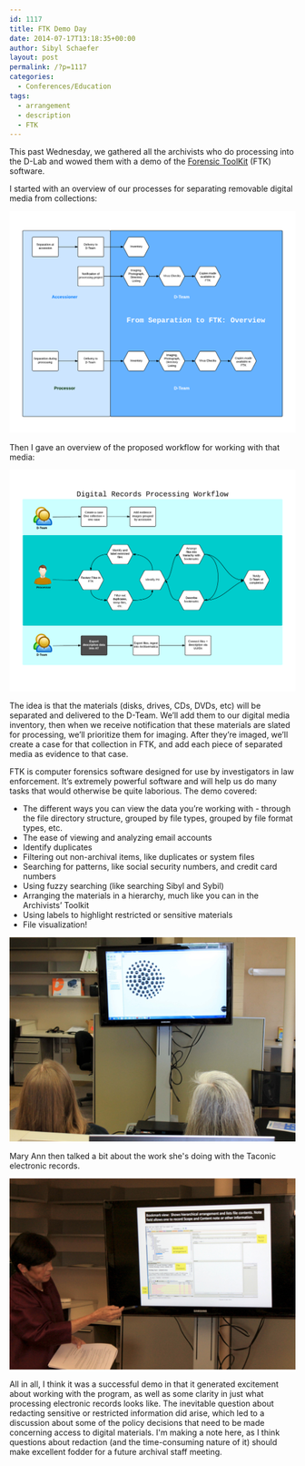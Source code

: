 ```yaml
---
id: 1117
title: FTK Demo Day
date: 2014-07-17T13:18:35+00:00
author: Sibyl Schaefer
layout: post
permalink: /?p=1117
categories:
  - Conferences/Education
tags:
  - arrangement
  - description
  - FTK
---
```

This past Wednesday, we gathered all the archivists who do processing into the D-Lab and wowed them with a demo of the [Forensic ToolKit](http://www.accessdata.com/solutions/digital-forensics/ftk) (FTK) software.

I started with an overview of our processes for separating removable digital media from collections:

![FTK-overview](/wp-content/uploads/2014/07/Separation-to-FTK-overview.png)

Then I gave an overview of the proposed workflow for working with that media:<!--more-->

![Processing Workflow](/wp-content/uploads/2014/07/Processing-Workflow.png)

The idea is that the materials (disks, drives, CDs, DVDs, etc) will be separated and delivered to the D-Team. We’ll add them to our digital media inventory, then when we receive notification that these materials are slated for processing, we’ll prioritize them for imaging. After they’re imaged, we’ll create a case for that collection in FTK, and add each piece of separated media as evidence to that case.

FTK is computer forensics software designed for use by investigators in law enforcement. It’s extremely powerful software and will help us do many tasks that would otherwise be quite laborious. The demo covered:

* The different ways you can view the data you’re working with - through the file directory structure, grouped by file types, grouped by file format types, etc.
* The ease of viewing and analyzing email accounts
* Identify duplicates
* Filtering out non-archival items, like duplicates or system files
* Searching for patterns, like social security numbers, and credit card numbers
* Using fuzzy searching (like searching Sibyl and Sybil)
* Arranging the materials in a hierarchy, much like you can in the Archivists’ Toolkit
* Using labels to highlight restricted or sensitive materials
* File visualization!

![A visualisation of email domains](/wp-content/uploads/2014/07/file_visualization.jpg)

<!--more-->

Mary Ann then talked a bit about the work she's doing with the Taconic electronic records.

![Mary Ann talks about how to use Bookmarks in FTK to build out a file hierarchy](/wp-content/uploads/2014/07/mary-ann2.jpg)

All in all, I think it was a successful demo in that it generated excitement about working with the program, as well as some clarity in just what processing electronic records looks like. The inevitable question about redacting sensitive or restricted information did arise, which led to a discussion about some of the policy decisions that need to be made concerning access to digital materials. I'm making a note here, as I think questions about redaction (and the time-consuming nature of it) should make excellent fodder for a future archival staff meeting.
